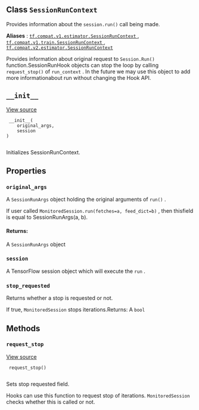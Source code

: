 

## Class  `SessionRunContext` 
Provides information about the  `session.run()`  call being made.

**Aliases** : [ `tf.compat.v1.estimator.SessionRunContext` ](/api_docs/python/tf/estimator/SessionRunContext), [ `tf.compat.v1.train.SessionRunContext` ](/api_docs/python/tf/estimator/SessionRunContext), [ `tf.compat.v2.estimator.SessionRunContext` ](/api_docs/python/tf/estimator/SessionRunContext)

Provides information about original request to  `Session.Run()`  function.SessionRunHook objects can stop the loop by calling  `request_stop()`  of `run_context` . In the future we may use this object to add more informationabout run without changing the Hook API.

##  `__init__` 
[View source](https://github.com/tensorflow/tensorflow/blob/r2.0/tensorflow/python/training/session_run_hook.py#L224-L228)

```
 __init__(
    original_args,
    session
)
 
```

Initializes SessionRunContext.

## Properties


###  `original_args` 
A  `SessionRunArgs`  object holding the original arguments of  `run()` .

If user called  `MonitoredSession.run(fetches=a, feed_dict=b)` , then thisfield is equal to SessionRunArgs(a, b).

#### Returns:
A  `SessionRunArgs`  object

###  `session` 
A TensorFlow session object which will execute the  `run` .

###  `stop_requested` 
Returns whether a stop is requested or not.

If true,  `MonitoredSession`  stops iterations.Returns:  A  `bool` 

## Methods


###  `request_stop` 
[View source](https://github.com/tensorflow/tensorflow/blob/r2.0/tensorflow/python/training/session_run_hook.py#L257-L263)

```
 request_stop()
 
```

Sets stop requested field.

Hooks can use this function to request stop of iterations. `MonitoredSession`  checks whether this is called or not.

